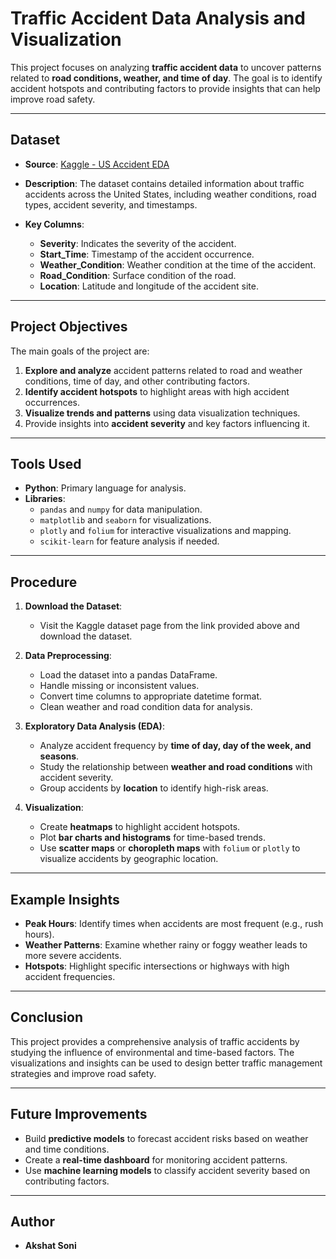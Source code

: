 # Traffic Accident Data Analysis and Visualization  

This project focuses on analyzing **traffic accident data** to uncover patterns related to **road conditions, weather, and time of day**. The goal is to identify accident hotspots and contributing factors to provide insights that can help improve road safety.

---

## Dataset  
- **Source**: [Kaggle - US Accident EDA](https://www.kaggle.com/code/harshalbhamare/us-accident-eda)  
- **Description**: The dataset contains detailed information about traffic accidents across the United States, including weather conditions, road types, accident severity, and timestamps.  

- **Key Columns**:
  - **Severity**: Indicates the severity of the accident.
  - **Start_Time**: Timestamp of the accident occurrence.  
  - **Weather_Condition**: Weather condition at the time of the accident.  
  - **Road_Condition**: Surface condition of the road.  
  - **Location**: Latitude and longitude of the accident site.  

---

## Project Objectives  
The main goals of the project are:  
1. **Explore and analyze** accident patterns related to road and weather conditions, time of day, and other contributing factors.  
2. **Identify accident hotspots** to highlight areas with high accident occurrences.  
3. **Visualize trends and patterns** using data visualization techniques.  
4. Provide insights into **accident severity** and key factors influencing it.

---

## Tools Used  
- **Python**: Primary language for analysis.  
- **Libraries**:  
  - `pandas` and `numpy` for data manipulation.  
  - `matplotlib` and `seaborn` for visualizations.  
  - `plotly` and `folium` for interactive visualizations and mapping.  
  - `scikit-learn` for feature analysis if needed.

---

## Procedure 

1. **Download the Dataset**:  
   - Visit the Kaggle dataset page from the link provided above and download the dataset.  

2. **Data Preprocessing**:  
   - Load the dataset into a pandas DataFrame.
   - Handle missing or inconsistent values.
   - Convert time columns to appropriate datetime format.
   - Clean weather and road condition data for analysis.

3. **Exploratory Data Analysis (EDA)**:  
   - Analyze accident frequency by **time of day, day of the week, and seasons**.
   - Study the relationship between **weather and road conditions** with accident severity.
   - Group accidents by **location** to identify high-risk areas.

4. **Visualization**:  
   - Create **heatmaps** to highlight accident hotspots.  
   - Plot **bar charts and histograms** for time-based trends.
   - Use **scatter maps** or **choropleth maps** with `folium` or `plotly` to visualize accidents by geographic location.  

---

## Example Insights  
- **Peak Hours**: Identify times when accidents are most frequent (e.g., rush hours).  
- **Weather Patterns**: Examine whether rainy or foggy weather leads to more severe accidents.  
- **Hotspots**: Highlight specific intersections or highways with high accident frequencies.

---

## Conclusion  
This project provides a comprehensive analysis of traffic accidents by studying the influence of environmental and time-based factors. The visualizations and insights can be used to design better traffic management strategies and improve road safety.

---

## Future Improvements  
- Build **predictive models** to forecast accident risks based on weather and time conditions.  
- Create a **real-time dashboard** for monitoring accident patterns.  
- Use **machine learning models** to classify accident severity based on contributing factors.

---

## Author  
- **Akshat Soni**  
